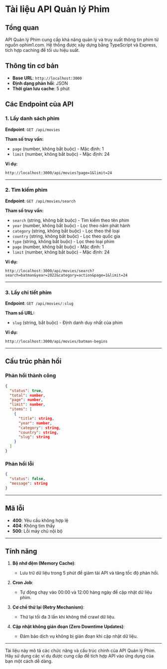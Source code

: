 # Tài liệu API Quản lý Phim

## Tổng quan
API Quản lý Phim cung cấp khả năng quản lý và truy xuất thông tin phim từ nguồn ophim1.com. Hệ thống được xây dựng bằng TypeScript và Express, tích hợp caching để tối ưu hiệu suất.

## Thông tin cơ bản
- **Base URL**: `http://localhost:3000`
- **Định dạng phản hồi**: JSON
- **Thời gian lưu cache**: 5 phút

## Các Endpoint của API

### 1. Lấy danh sách phim
**Endpoint**: `GET /api/movies`

**Tham số truy vấn:**
- `page` (number, không bắt buộc) - Mặc định: 1
- `limit` (number, không bắt buộc) - Mặc định: 24

**Ví dụ:**
```
http://localhost:3000/api/movies?page=1&limit=24
```

---

### 2. Tìm kiếm phim
**Endpoint**: `GET /api/movies/search`

**Tham số truy vấn:**
- `search` (string, không bắt buộc) - Tìm kiếm theo tên phim
- `year` (number, không bắt buộc) - Lọc theo năm phát hành
- `category` (string, không bắt buộc) - Lọc theo thể loại
- `country` (string, không bắt buộc) - Lọc theo quốc gia
- `type` (string, không bắt buộc) - Lọc theo loại phim
- `page` (number, không bắt buộc) - Mặc định: 1
- `limit` (number, không bắt buộc) - Mặc định: 24

**Ví dụ:**
```
http://localhost:3000/api/movies/search?search=batman&year=2022&category=action&page=1&limit=24
```

---

### 3. Lấy chi tiết phim
**Endpoint**: `GET /api/movies/:slug`

**Tham số URL:**
- `slug` (string, bắt buộc) - Định danh duy nhất của phim

**Ví dụ:**
```
http://localhost:3000/api/movies/batman-begins
```

---

## Cấu trúc phản hồi

### Phản hồi thành công
```json
{
  "status": true,
  "total": number,
  "page": number,
  "limit": number,
  "items": [
    {
      "title": string,
      "year": number,
      "category": string,
      "country": string,
      "slug": string
    }
  ]
}
```

### Phản hồi lỗi
```json
{
  "status": false,
  "message": string
}
```

---

## Mã lỗi
- **400**: Yêu cầu không hợp lệ
- **404**: Không tìm thấy
- **500**: Lỗi máy chủ nội bộ

---

## Tính năng

1. **Bộ nhớ đệm (Memory Cache)**:
   - Lưu trữ dữ liệu trong 5 phút để giảm tải API và tăng tốc độ phản hồi.

2. **Cron Job**:
   - Tự động chạy vào 00:00 và 12:00 hàng ngày để cập nhật dữ liệu phim.

3. **Cơ chế thử lại (Retry Mechanism)**:
   - Thử lại tối đa 3 lần khi không thể crawl dữ liệu.

4. **Cập nhật không gián đoạn (Zero Downtime Updates)**:
   - Đảm bảo dịch vụ không bị gián đoạn khi cập nhật dữ liệu.

---

Tài liệu này mô tả các chức năng và cấu trúc chính của API Quản lý Phim. Hãy sử dụng các ví dụ được cung cấp để tích hợp API vào ứng dụng của bạn một cách dễ dàng.

